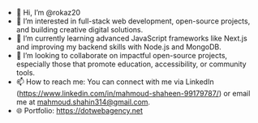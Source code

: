 - 👋 Hi, I’m @rokaz20  
- 👀 I’m interested in full-stack web development, open-source projects, and building creative digital solutions.  
- 🌱 I’m currently learning advanced JavaScript frameworks like Next.js and improving my backend skills with Node.js and MongoDB.  
- 💞️ I’m looking to collaborate on impactful open-source projects, especially those that promote education, accessibility, or community tools.  
- 📫 How to reach me: You can connect with me via LinkedIn (https://www.linkedin.com/in/mahmoud-shaheen-99179787/) or email me at mahmoud.shahin314@gmail.com.  
- 🌐 Portfolio: https://dotwebagency.net
